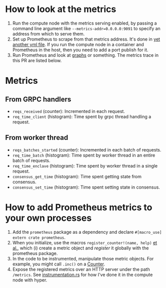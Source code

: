 # How to look at the metrics
1. Run the compute node with the metrics serving enabled, by passing a command line argument like `--metrics-addr=0.0.0.0:9091` to specify an address from which to serve them.
2. Set up Prometheus to scrape from that metrics address. It's done in [yet another yml file](https://prometheus.io/docs/prometheus/latest/getting_started/#configuring-prometheus-to-monitor-the-sample-targets). If you run the compute node in a container and Prometheus in the host, then you need to add a port publish for it.
3. Run Prometheus and look at [graphs](https://prometheus.io/docs/prometheus/latest/getting_started/#using-the-graphing-interface) or something. The metrics trace in this PR are listed below.

# Metrics
## From GRPC handlers
* `reqs_received` (counter): Incremented in each request.
* `req_time_client` (histogram): Time spent by grpc thread handling a request.

## From worker thread
* `reqs_batches_started` (counter): Incremented in each batch of requests.
* `req_time_batch` (histogram): Time spent by worker thread in an entire batch of requests.
* `req_time_enclave` (histogram): Time spent by worker thread in a single request.
* `consensus_get_time` (histogram): Time spent getting state from consensus.
* `consensus_set_time` (histogram): Time spent setting state in consensus.

# How to add Prometheus metrics to your own processes
1. Add the `prometheus` package as a dependency and declare `#[macro_use] extern crate prometheus`.
2. When you initialize, use the macros `register_counter!(name, help)` [et al.](https://docs.rs/prometheus/0.3.10/prometheus/#macros), which (i) create a metric object and *register* it globally with the prometheus package.
3. In the code to be instrumented, manipulate those metric objects. For example, you might call `.inc()` on a [Counter](https://docs.rs/prometheus/0.3.10/prometheus/struct.Counter.html).
4. Expose the registered metrics over an HTTP server under the path `/metrics`. See [instrumentation.rs](../compute/src/instrumentation.rs#L95-L105) for how I've done it in the compute node with hyper.
